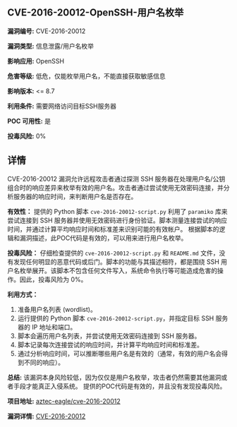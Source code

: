 ## CVE-2016-20012-OpenSSH-用户名枚举

**漏洞编号:** CVE-2016-20012

**漏洞类型:** 信息泄露/用户名枚举

**影响应用:** OpenSSH

**危害等级:** 低危，仅能枚举用户名，不能直接获取敏感信息

**影响版本:** <= 8.7

**利用条件:** 需要网络访问目标SSH服务器

**POC 可用性:** 是

**投毒风险:** 0%

## 详情

CVE-2016-20012 漏洞允许远程攻击者通过探测 SSH 服务器在处理用户名/公钥组合时的响应差异来枚举有效的用户名。攻击者通过尝试使用无效密码连接，并分析服务器的响应时间，来判断用户名是否存在。 

**有效性：**
提供的 Python 脚本 `cve-2016-20012-script.py` 利用了 `paramiko` 库来尝试连接到 SSH 服务器并使用无效密码进行身份验证。脚本测量连接尝试的响应时间，并通过计算平均响应时间和标准差来识别可能的有效帐户。 根据脚本的逻辑和漏洞描述，此POC代码是有效的，可以用来进行用户名枚举。

**投毒风险：**
仔细检查提供的 `cve-2016-20012-script.py` 和 `README.md` 文件，没有发现任何明显的恶意代码或后门。脚本的功能与其描述相符，都是围绕 SSH 用户名枚举展开。该脚本不包含任何文件写入，系统命令执行等可能造成危害的操作。因此，投毒风险为 0%。

**利用方式：**
1.  准备用户名列表 (wordlist)。
2.  运行提供的 Python 脚本 `cve-2016-20012-script.py`，并指定目标 SSH 服务器的 IP 地址和端口。
3.  脚本会遍历用户名列表，并尝试使用无效密码连接到 SSH 服务器。
4.  脚本记录每次连接尝试的响应时间，并计算平均响应时间和标准差。
5.  通过分析响应时间，可以推断哪些用户名是有效的（通常，有效的用户名会得到不同的响应）。

**总结:**
该漏洞本身风险较低，因为仅仅是用户名枚举，攻击者仍然需要其他漏洞或者手段才能真正入侵系统。 提供的POC代码是有效的，并且没有发现投毒风险。

**项目地址:** [aztec-eagle/cve-2016-20012](https://github.com/aztec-eagle/cve-2016-20012)

**漏洞详情:** [CVE-2016-20012](https://nvd.nist.gov/vuln/detail/CVE-2016-20012)